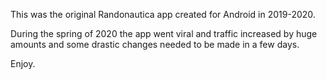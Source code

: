 This was the original Randonautica app created for Android in 2019-2020. 

During the spring of 2020 the app went viral and traffic increased by huge amounts and some drastic changes needed to be made in a few days.

Enjoy.
